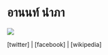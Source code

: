 # อานนท์ นำภา

![](https://upload.wikimedia.org/wikipedia/commons/thumb/e/ec/%E0%B8%84%E0%B8%B8%E0%B8%A2%E0%B8%81%E0%B8%B1%E0%B8%9A_%27%E0%B8%AD%E0%B8%B2%E0%B8%99%E0%B8%99%E0%B8%97%E0%B9%8C_%E0%B8%99%E0%B8%B3%E0%B8%A0%E0%B8%B2%27_%E0%B9%83%E0%B8%99%E0%B8%84%E0%B8%B7%E0%B8%99%E0%B8%A7%E0%B8%B1%E0%B8%99%E0%B8%AA%E0%B8%B8%E0%B8%81%E0%B8%94%E0%B8%B4%E0%B8%9A%E0%B8%81%E0%B9%88%E0%B8%AD%E0%B8%99%E0%B8%88%E0%B8%B1%E0%B8%94%E0%B8%81%E0%B8%B4%E0%B8%88%E0%B8%81%E0%B8%A3%E0%B8%A3%E0%B8%A1%E0%B8%A3%E0%B8%B3%E0%B8%A5%E0%B8%B6.jpg/440px-%E0%B8%84%E0%B8%B8%E0%B8%A2%E0%B8%81%E0%B8%B1%E0%B8%9A_%27%E0%B8%AD%E0%B8%B2%E0%B8%99%E0%B8%99%E0%B8%97%E0%B9%8C_%E0%B8%99%E0%B8%B3%E0%B8%A0%E0%B8%B2%27_%E0%B9%83%E0%B8%99%E0%B8%84%E0%B8%B7%E0%B8%99%E0%B8%A7%E0%B8%B1%E0%B8%99%E0%B8%AA%E0%B8%B8%E0%B8%81%E0%B8%94%E0%B8%B4%E0%B8%9A%E0%B8%81%E0%B9%88%E0%B8%AD%E0%B8%99%E0%B8%88%E0%B8%B1%E0%B8%94%E0%B8%81%E0%B8%B4%E0%B8%88%E0%B8%81%E0%B8%A3%E0%B8%A3%E0%B8%A1%E0%B8%A3%E0%B8%B3%E0%B8%A5%E0%B8%B6.jpg)

[twitter] | [facebook] | [wikipedia]

